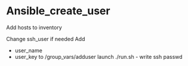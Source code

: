# Ansible_create_user

Add hosts to inventory

Change ssh_user if needed
Add 
- user_name 
- user_key      to /group_vars/adduser
launch ./run.sh - write ssh passwd
